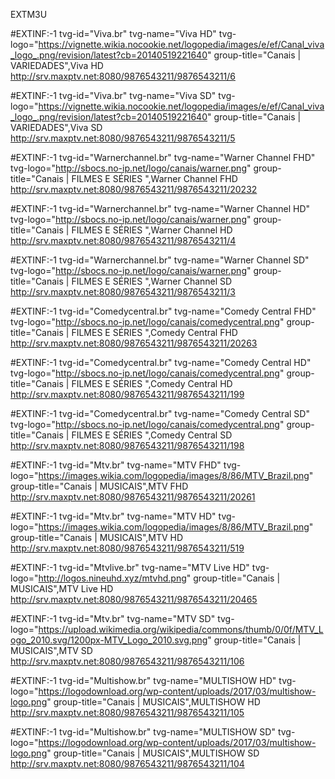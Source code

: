 EXTM3U 

#EXTINF:-1 tvg-id="Viva.br" tvg-name="Viva HD" tvg-logo="https://vignette.wikia.nocookie.net/logopedia/images/e/ef/Canal_viva_logo_.png/revision/latest?cb=20140519221640" group-title="Canais | VARIEDADES",Viva HD
http://srv.maxptv.net:8080/9876543211/9876543211/6

#EXTINF:-1 tvg-id="Viva.br" tvg-name="Viva SD" tvg-logo="https://vignette.wikia.nocookie.net/logopedia/images/e/ef/Canal_viva_logo_.png/revision/latest?cb=20140519221640" group-title="Canais | VARIEDADES",Viva SD
http://srv.maxptv.net:8080/9876543211/9876543211/5

#EXTINF:-1 tvg-id="Warnerchannel.br" tvg-name="Warner Channel FHD" tvg-logo="http://sbocs.no-ip.net/logo/canais/warner.png" group-title="Canais | FILMES E SÉRIES ",Warner Channel FHD
http://srv.maxptv.net:8080/9876543211/9876543211/20232

#EXTINF:-1 tvg-id="Warnerchannel.br" tvg-name="Warner Channel HD" tvg-logo="http://sbocs.no-ip.net/logo/canais/warner.png" group-title="Canais | FILMES E SÉRIES ",Warner Channel HD
http://srv.maxptv.net:8080/9876543211/9876543211/4

#EXTINF:-1 tvg-id="Warnerchannel.br" tvg-name="Warner Channel SD" tvg-logo="http://sbocs.no-ip.net/logo/canais/warner.png" group-title="Canais | FILMES E SÉRIES ",Warner Channel SD
http://srv.maxptv.net:8080/9876543211/9876543211/3

#EXTINF:-1 tvg-id="Comedycentral.br" tvg-name="Comedy Central FHD" tvg-logo="http://sbocs.no-ip.net/logo/canais/comedycentral.png" group-title="Canais | FILMES E SÉRIES ",Comedy Central FHD
http://srv.maxptv.net:8080/9876543211/9876543211/20263

#EXTINF:-1 tvg-id="Comedycentral.br" tvg-name="Comedy Central HD" tvg-logo="http://sbocs.no-ip.net/logo/canais/comedycentral.png" group-title="Canais | FILMES E SÉRIES ",Comedy Central HD
http://srv.maxptv.net:8080/9876543211/9876543211/199

#EXTINF:-1 tvg-id="Comedycentral.br" tvg-name="Comedy Central SD" tvg-logo="http://sbocs.no-ip.net/logo/canais/comedycentral.png" group-title="Canais | FILMES E SÉRIES ",Comedy Central SD
http://srv.maxptv.net:8080/9876543211/9876543211/198

#EXTINF:-1 tvg-id="Mtv.br" tvg-name="MTV FHD" tvg-logo="https://images.wikia.com/logopedia/images/8/86/MTV_Brazil.png" group-title="Canais | MUSICAIS",MTV FHD
http://srv.maxptv.net:8080/9876543211/9876543211/20261

#EXTINF:-1 tvg-id="Mtv.br" tvg-name="MTV HD" tvg-logo="https://images.wikia.com/logopedia/images/8/86/MTV_Brazil.png" group-title="Canais | MUSICAIS",MTV HD
http://srv.maxptv.net:8080/9876543211/9876543211/519

#EXTINF:-1 tvg-id="Mtvlive.br" tvg-name="MTV Live HD" tvg-logo="http://logos.nineuhd.xyz/mtvhd.png" group-title="Canais | MUSICAIS",MTV Live HD
http://srv.maxptv.net:8080/9876543211/9876543211/20465

#EXTINF:-1 tvg-id="Mtv.br" tvg-name="MTV SD" tvg-logo="https://upload.wikimedia.org/wikipedia/commons/thumb/0/0f/MTV_Logo_2010.svg/1200px-MTV_Logo_2010.svg.png" group-title="Canais | MUSICAIS",MTV SD
http://srv.maxptv.net:8080/9876543211/9876543211/106

#EXTINF:-1 tvg-id="Multishow.br" tvg-name="MULTISHOW HD" tvg-logo="https://logodownload.org/wp-content/uploads/2017/03/multishow-logo.png" group-title="Canais | MUSICAIS",MULTISHOW HD
http://srv.maxptv.net:8080/9876543211/9876543211/105

#EXTINF:-1 tvg-id="Multishow.br" tvg-name="MULTISHOW SD" tvg-logo="https://logodownload.org/wp-content/uploads/2017/03/multishow-logo.png" group-title="Canais | MUSICAIS",MULTISHOW SD
http://srv.maxptv.net:8080/9876543211/9876543211/104

